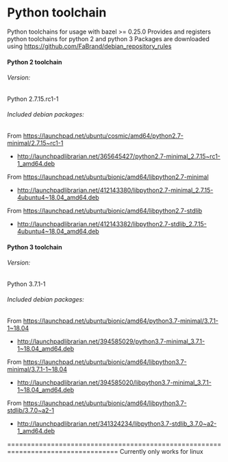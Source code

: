 # Python toolchain
Python toolchains for usage with bazel >= 0.25.0
Provides and registers python toolchains for python 2 and python 3
Packages are downloaded using https://github.com/FaBrand/debian_repository_rules


#### Python 2 toolchain
###### Version:
Python 2.7.15.rc1-1
###### Included debian packages:
From https://launchpad.net/ubuntu/cosmic/amd64/python2.7-minimal/2.7.15~rc1-1
- http://launchpadlibrarian.net/365645427/python2.7-minimal_2.7.15~rc1-1_amd64.deb

From https://launchpad.net/ubuntu/bionic/amd64/libpython2.7-minimal
- http://launchpadlibrarian.net/412143380/libpython2.7-minimal_2.7.15-4ubuntu4~18.04_amd64.deb

From https://launchpad.net/ubuntu/bionic/amd64/libpython2.7-stdlib
- http://launchpadlibrarian.net/412143382/libpython2.7-stdlib_2.7.15-4ubuntu4~18.04_amd64.deb

#### Python 3 toolchain
###### Version:
Python 3.7.1-1
###### Included debian packages:
From https://launchpad.net/ubuntu/bionic/amd64/python3.7-minimal/3.7.1-1~18.04
- http://launchpadlibrarian.net/394585029/python3.7-minimal_3.7.1-1~18.04_amd64.deb

From https://launchpad.net/ubuntu/bionic/amd64/libpython3.7-minimal/3.7.1-1~18.04
- http://launchpadlibrarian.net/394585020/libpython3.7-minimal_3.7.1-1~18.04_amd64.deb

From https://launchpad.net/ubuntu/bionic/amd64/libpython3.7-stdlib/3.7.0~a2-1
- http://launchpadlibrarian.net/341324234/libpython3.7-stdlib_3.7.0~a2-1_amd64.deb

==================================================================================
Currently only works for linux

